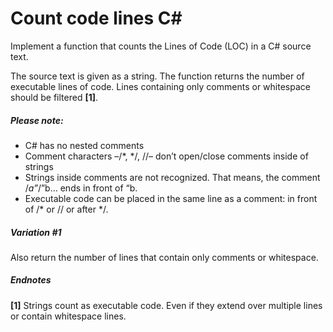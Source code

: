 # Count code lines C#
Implement a function that counts the Lines of Code (LOC) in a C# source text.

The source text is given as a string. The function returns the number of executable lines of code. Lines containing only comments or whitespace should be filtered **[1]**.

##### Please note:

- C# has no nested comments
- Comment characters –/*, */, //– don’t open/close comments inside of strings
- Strings inside comments are not recognized. That means, the comment /*a”*/”b… ends in front of “b.
- Executable code can be placed in the same line as a comment: in front of /* or // or after */.

##### Variation #1
Also return the number of lines that contain only comments or whitespace.

##### Endnotes
**[1]** Strings count as executable code. Even if they extend over multiple lines or contain whitespace lines.